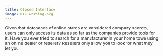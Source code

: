 ```yaml
---
title: Closed Interface
image: 011-warning.svg
---
```


Given that databases of online stores are considered company secrets, users can
only access its data as so far as the companies provide tools for it. Have you
ever tried to search for a manufacturer in your home town using an online
dealer or reseller? Resellers only allow you to look for what they let you.
